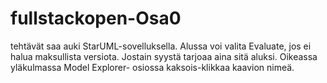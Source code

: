 # fullstackopen-Osa0

tehtävät saa auki StarUML-sovelluksella.
Alussa voi valita Evaluate, jos ei halua maksullista versiota. Jostain syystä tarjoaa aina sitä aluksi.
Oikeassa yläkulmassa Model Explorer- osiossa kaksois-klikkaa kaavion nimeä.
